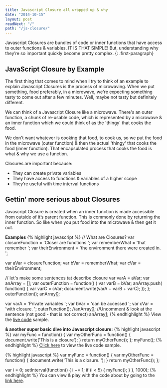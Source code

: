 ```yaml
---
title: Javascript Closure all wrapped up & why
date: "2014-10-15"
layout: post
readNext: "/"
path: "/js-closure/"
---
```


Javascript Closures are bundles of code or inner functions that have access to outer functions & variables. IT IS THAT SIMPLE! But, understanding why they’re so important quickly become pretty complex.
{: .first-paragraph}

## JavaScript Closure by Example

The first thing that comes to mind when I try to think of an example to explain Javascript Closures is the process of microwaving. When we put something, food preferably, in a microwave, we're expecting something tasty to come out after a few minutes. Well, maybe not tasty but definitely different.

We can think of a Javascript Closure like a microwave. There's an outer function, a chunk of re-usable code, which is represented by a microwave & an inner function which we could think of as the 'thingy' that cooks the food. 

We don't want whatever is cooking that food, to cook us, so we put the food in the microwave (outer function) & then the actual 'thingy' that cooks the food (inner function). That encapsulated process that cooks the food is what & why we use a function.

Closures are important because:
- They can create private variables
- They have access to functions & variables of a higher scope
- They’re useful with time interval functions

## Gettin' more serious about Closures

Javascript Closure is created when an inner function is made accessible from outside of it’s parent function. This is commonly done by returning the inner function. So like when you put food into the microwave & then get it out.

**Examples**
{% highlight javascript %}
// What are Closures?
var closureFunction = 'Closer are functions ';
var rememberWhat = 'that remember ';
var theirEnvironment = 'the environment there were created in. ';

var aVar = closureFunction;
var bVar = rememberWhat;
var cVar = theirEnvironment;

// let's make some sentences tat describe closure
var varA = aVar;
var anArray = [];
var outerFunction = function() {
  var varB = bVar;
  anArray.push( function() {
    var varC = cVar;
   document.write(varA + varB + varC);
  });
};
outerFunction();
anArray[0]();

var varA = 'Private variables ';
var bVar = 'can be accessed ';
var cVar = 'with closure. ';
outerFunction();
//anArray[0](); //Uncomment & look at the sentence (not good - that is not correct)
anArray[1]();
{% endhighlight %}
View the [live code](//codepen.io/yowainwright/pen/d9926371f494ac0809bb8805d73575d8) sample.

**& another super basic dive into Javascript closure:**
{% highlight javascript %}
var myFunc = function() {
  var myOtherFunc = function() {
    document.write('This is a closure');
  }
  return myOtherFunc();
};
myFunc();
{% endhighlight %}
[Click here](//codepen.io/yowainwright/pen/19d990da9c7cf57945e588461b0bb1f7) to view the live code sample.

{% highlight javascript %}
var myFunc = function() {
  var myOtherFunc = function() {
    document.write('This is a closure. ');
  }
  return myOtherFunc();
};

var i = 0;
setInterval(function() {
  i += 1;
  if (i < 5) {
    myFunc();
  }
}, 1000);
{% endhighlight %}
You can view & play with the code about by going to the [link here](//codepen.io/yowainwright/pen/6d2d1f7e8ae56ea51f5082e1058421e3).
